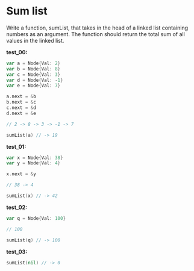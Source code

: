 # Sum list

Write a function, sumList, that takes in the head of a linked list containing numbers as an argument. The function should return the total sum of all values in the linked list.

**test_00:**
```go
var a = Node{Val: 2}
var b = Node{Val: 8}
var c = Node{Val: 3}
var d = Node{Val: -1}
var e = Node{Val: 7}

a.next = &b
b.next = &c
c.next = &d
d.next = &e

// 2 -> 8 -> 3 -> -1 -> 7

sumList(a) // -> 19
```
**test_01:**
```go
var x = Node{Val: 38}
var y = Node{Val: 4}

x.next = &y

// 38 -> 4

sumList(x) // -> 42
```
**test_02:**
```go
var q = Node{Val: 100}

// 100

sumList(q) // -> 100
```
**test_03:**
```go
sumList(nil) // -> 0
```